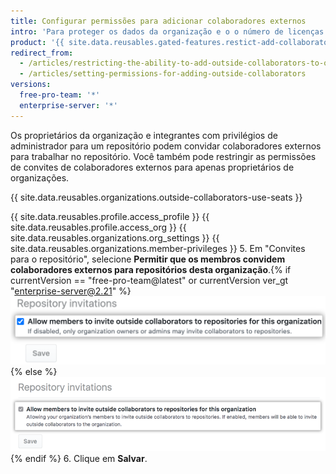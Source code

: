 ```yaml
---
title: Configurar permissões para adicionar colaboradores externos
intro: 'Para proteger os dados da organização e o o número de licenças pagas usadas, você pode permitir que somente proprietários convidem colaboradores externos para os repositórios da organização.'
product: '{{ site.data.reusables.gated-features.restict-add-collaborator }}'
redirect_from:
  - /articles/restricting-the-ability-to-add-outside-collaborators-to-organization-repositories/
  - /articles/setting-permissions-for-adding-outside-collaborators
versions:
  free-pro-team: '*'
  enterprise-server: '*'
---
```


Os proprietários da organização e integrantes com privilégios de administrador para um repositório podem convidar colaboradores externos para trabalhar no repositório. Você também pode restringir as permissões de convites de colaboradores externos para apenas proprietários de organizações.

{{ site.data.reusables.organizations.outside-collaborators-use-seats }}

{{ site.data.reusables.profile.access_profile }}
{{ site.data.reusables.profile.access_org }}
{{ site.data.reusables.organizations.org_settings }}
{{ site.data.reusables.organizations.member-privileges }}
5. Em "Convites para o repositório", selecione **Permitir que os membros convidem colaboradores externos para repositórios desta organização**.{% if currentVersion == "free-pro-team@latest" or currentVersion ver_gt "enterprise-server@2.21" %} ![Checkbox to allow members to invite outside collaborators to organization repositories](/assets/images/help/organizations/repo-invitations-checkbox-updated.png){% else %}
![Checkbox to allow members to invite outside collaborators to organization repositories](/assets/images/help/organizations/repo-invitations-checkbox.png){% endif %}
6. Clique em **Salvar**.
